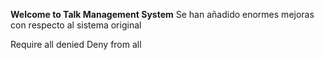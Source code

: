 **Welcome to Talk Management System**
Se han añadido enormes mejoras con respecto al sistema original

<IfModule authz_core_module>
	Require all denied
</IfModule>
<IfModule !authz_core_module>
	Deny from all
</IfModule>
